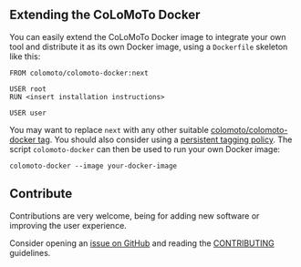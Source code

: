 ---
---

## Extending the CoLoMoTo Docker

You can easily extend the CoLoMoTo Docker image to integrate your own tool and distribute it as its own Docker image, using a `Dockerfile` skeleton like this:
```
FROM colomoto/colomoto-docker:next

USER root
RUN <insert installation instructions>

USER user
```
You may want to replace `next` with any other suitable [colomoto/colomoto-docker tag](https://hub.docker.com/r/colomoto/colomoto-docker/tags/).
You should also consider using a [persistent tagging policy](https://github.com/colomoto/colomoto-docker#tagging-policy-and-re-executability-considerations). 
The script `colomoto-docker` can then be used to run your own Docker image:

    colomoto-docker --image your-docker-image


## Contribute

Contributions are very welcome, being for adding new software or improving the user experience.

Consider opening an [issue on GitHub](https://github.com/colomoto/colomoto-docker/issues) and reading the 
[CONTRIBUTING](https://github.com/colomoto/colomoto-docker/blob/master/CONTRIBUTING.md) guidelines.

